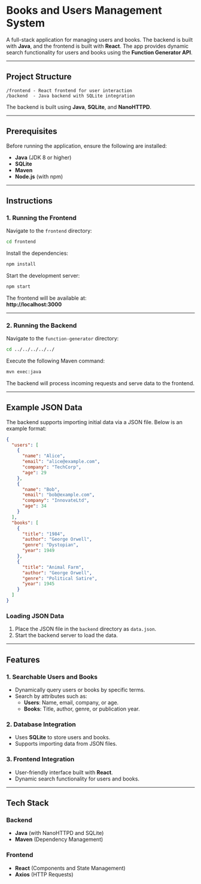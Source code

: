 # Books and Users Management System

A full-stack application for managing users and books. The backend is built with **Java**, and the frontend is built with **React**. The app provides dynamic search functionality for users and books using the **Function Generator API**.

---

## Project Structure

```
/frontend - React frontend for user interaction  
/backend  - Java backend with SQLite integration
```

The backend is built using **Java**, **SQLite**, and **NanoHTTPD**.

---

## Prerequisites

Before running the application, ensure the following are installed:

- **Java** (JDK 8 or higher)
- **SQLite**
- **Maven**
- **Node.js** (with npm)

---

## Instructions

### 1. Running the Frontend

Navigate to the `frontend` directory:

```bash
cd frontend
```

Install the dependencies:

```bash
npm install
```

Start the development server:

```bash
npm start
```

The frontend will be available at:  
**http://localhost:3000**

---

### 2. Running the Backend

Navigate to the `function-generator` directory:
```bash
cd ../../../../../
```

Execute the following Maven command:

```bash
mvn exec:java
```

The backend will process incoming requests and serve data to the frontend.

---

## Example JSON Data

The backend supports importing initial data via a JSON file. Below is an example format:

```json
{
  "users": [
    {
      "name": "Alice",
      "email": "alice@example.com",
      "company": "TechCorp",
      "age": 29
    },
    {
      "name": "Bob",
      "email": "bob@example.com",
      "company": "InnovateLtd",
      "age": 34
    }
  ],
  "books": [
    {
      "title": "1984",
      "author": "George Orwell",
      "genre": "Dystopian",
      "year": 1949
    },
    {
      "title": "Animal Farm",
      "author": "George Orwell",
      "genre": "Political Satire",
      "year": 1945
    }
  ]
}
```

### Loading JSON Data

1. Place the JSON file in the `backend` directory as `data.json`.
2. Start the backend server to load the data.

---

## Features

### 1. Searchable Users and Books
- Dynamically query users or books by specific terms.
- Search by attributes such as:
  - **Users**: Name, email, company, or age.
  - **Books**: Title, author, genre, or publication year.

### 2. Database Integration
- Uses **SQLite** to store users and books.
- Supports importing data from JSON files.

### 3. Frontend Integration
- User-friendly interface built with **React**.
- Dynamic search functionality for users and books.

---

## Tech Stack

### Backend
- **Java** (with NanoHTTPD and SQLite)
- **Maven** (Dependency Management)

### Frontend
- **React** (Components and State Management)
- **Axios** (HTTP Requests)